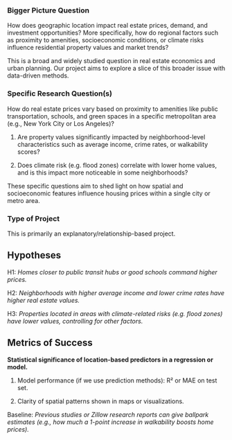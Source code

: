 
### Bigger Picture Question
How does geographic location impact real estate prices, demand, and investment opportunities? More specifically, how do regional factors such as proximity to amenities, socioeconomic conditions, or climate risks influence residential property values and market trends?

This is a broad and widely studied question in real estate economics and urban planning. Our project aims to explore a slice of this broader issue with data-driven methods.

### Specific Research Question(s)
How do real estate prices vary based on proximity to amenities like public transportation, schools, and green spaces in a specific metropolitan area (e.g., New York City or Los Angeles)?

1. Are property values significantly impacted by neighborhood-level characteristics such as average income, crime rates, or walkability scores?

2. Does climate risk (e.g. flood zones) correlate with lower home values, and is this impact more noticeable in some neighborhoods?

These specific questions aim to shed light on how spatial and socioeconomic features influence housing prices within a single city or metro area.

### Type of Project
This is primarily an explanatory/relationship-based project.

## Hypotheses
H1: *Homes closer to public transit hubs or good schools command higher prices.*

H2: *Neighborhoods with higher average income and lower crime rates have higher real estate values.*

H3: *Properties located in areas with climate-related risks (e.g. flood zones) have lower values, controlling for other factors.*


## Metrics of Success
**Statistical significance of location-based predictors in a regression or model.**

1. Model performance (if we use prediction methods): R² or MAE on test set.

2. Clarity of spatial patterns shown in maps or visualizations.

Baseline: *Previous studies or Zillow research reports can give ballpark estimates (e.g., how much a 1-point increase in walkability boosts home prices).*

